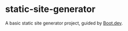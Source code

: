 # static-site-generator

A basic static site generator project, guided by [Boot.dev](https://www.boot.dev).

